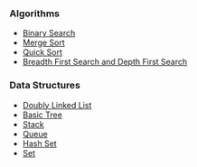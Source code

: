 <h3>Algorithms</h3>
<ul>
	<li><a href="https://github.com/DanFan1988/Algorithms_and_Data_Structures/blob/master/Algorithms/binary_search.rb">Binary Search</a></li>
	<li><a href="https://github.com/DanFan1988/Algorithms_and_Data_Structures/blob/master/Algorithms/merge_sort.rb">Merge Sort</a></li>
	<li><a href="https://github.com/DanFan1988/Algorithms_and_Data_Structures/blob/master/Algorithms/quick_sort.rb">Quick Sort</a></li>
	<li><a href="https://github.com/DanFan1988/Algorithms_and_Data_Structures/blob/master/Algorithms/searchable.rb">Breadth First Search and Depth First Search</a></li>

</ul>

<h3>Data Structures</h3>
<ul>
	<li><a href="https://github.com/DanFan1988/Algorithms_and_Data_Structures/blob/master/DataStructures/doubly_linked_list.rb">Doubly Linked List</a></li>
	<li><a href="https://github.com/DanFan1988/Algorithms_and_Data_Structures/blob/master/DataStructures/tree_node.rb">Basic Tree</a></li>
	<li><a href="https://github.com/DanFan1988/Algorithms_and_Data_Structures/blob/master/DataStructures/stack.rb">Stack</a></li>
	<li><a href="https://github.com/DanFan1988/Algorithms_and_Data_Structures/blob/master/DataStructures/queue.rb">Queue</a></li>
	<li><a href="https://github.com/DanFan1988/Algorithms_and_Data_Structures/blob/master/DataStructures/hash_set.rb">Hash Set</a></li>
	<li><a href="https://github.com/DanFan1988/Algorithms_and_Data_Structures/blob/master/DataStructures/set.rb">Set</a></li>

</ul>
